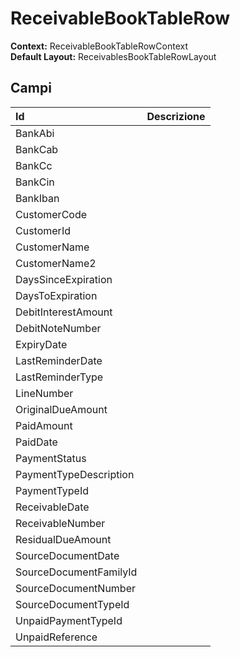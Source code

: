 # ReceivableBookTableRow

**Context:** ReceivableBookTableRowContext  
**Default Layout:** ReceivablesBookTableRowLayout



## Campi

| Id | Descrizione |
| :--- | :--- |
| BankAbi |  |
| BankCab |  |
| BankCc |  |
| BankCin |  |
| BankIban |  |
| CustomerCode |  |
| CustomerId |  |
| CustomerName |  |
| CustomerName2 |  |
| DaysSinceExpiration |  |
| DaysToExpiration |  |
| DebitInterestAmount |  |
| DebitNoteNumber |  |
| ExpiryDate |  |
| LastReminderDate |  |
| LastReminderType |  |
| LineNumber |  |
| OriginalDueAmount |  |
| PaidAmount |  |
| PaidDate |  |
| PaymentStatus |  |
| PaymentTypeDescription |  |
| PaymentTypeId |  |
| ReceivableDate |  |
| ReceivableNumber |  |
| ResidualDueAmount |  |
| SourceDocumentDate |  |
| SourceDocumentFamilyId |  |
| SourceDocumentNumber |  |
| SourceDocumentTypeId |  |
| UnpaidPaymentTypeId |  |
| UnpaidReference |  |

